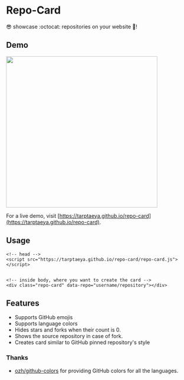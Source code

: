 # Repo-Card
:sunglasses: showcase :octocat: repositories on your website :metal:!

## Demo
<img src="https://github.com/Tarptaeya/repo-card/blob/master/screenshot.png" width=410></img>

For a live demo, visit [https://tarptaeya.github.io/repo-card](https://tarptaeya.github.io/repo-card).

## Usage
```
<!-- head -->
<script src="https://tarptaeya.github.io/repo-card/repo-card.js"></script>


<!-- inside body, where you want to create the card -->
<div class="repo-card" data-repo="username/repository"></div>
```

## Features
- Supports GitHub emojis
- Supports language colors
- Hides stars and forks when their count is 0.
- Shows the source repository in case of fork.
- Creates card similar to GitHub pinned repository's style

### Thanks
- [ozh/github-colors](https://github.com/ozh/github-colors) for providing GitHub colors for all the languages.